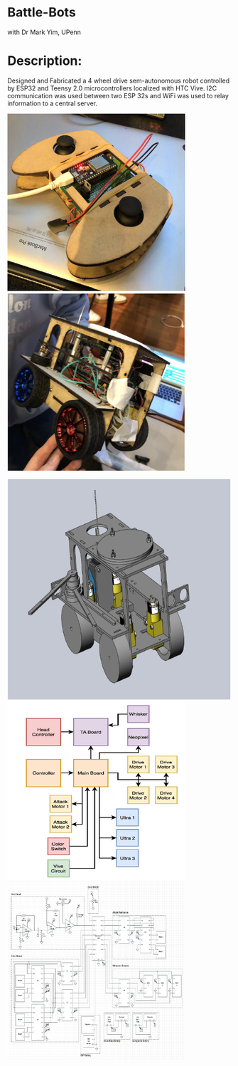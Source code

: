 # Battle-Bots
with Dr Mark Yim, UPenn


# Description:

Designed and Fabricated a 4 wheel drive sem-autonomous robot controlled by ESP32 and Teensy 2.0 microcontrollers localized with HTC Vive. I2C communication was used between two ESP 32s and WiFi was used to relay information to a central server. 


  <img src="Img1.PNG" width="400" height="400"/>  <img src="Img2.PNG" width="400" height="400"/>
  
  <img src="Img3.PNG" width="600" height="500"/>
    
   <img src="Img4.PNG" width="400" height="400"/>
      
   <img src="Img5.PNG" width="400" height="400"/>
    
    
